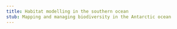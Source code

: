 ```yaml
---
title: Habitat modelling in the southern ocean
stub: Mapping and managing biodiversity in the Antarctic ocean
---
```


